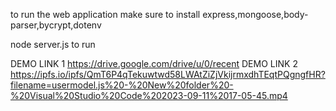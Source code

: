 to run the web application make sure to install express,mongoose,body-parser,bycrypt,dotenv

node server.js to run


DEMO LINK 1
https://drive.google.com/drive/u/0/recent
DEMO LINK 2
https://ipfs.io/ipfs/QmT6P4qTekuwtwd58LWAtZiZjVkijrmxdhTEqtPQgngfHR?filename=usermodel.js%20-%20New%20folder%20-%20Visual%20Studio%20Code%202023-09-11%2017-05-45.mp4
